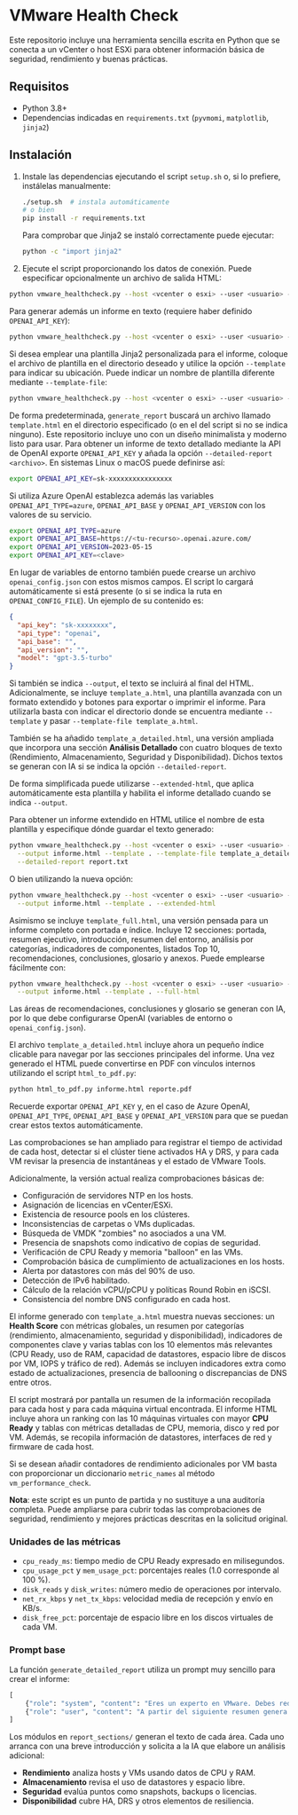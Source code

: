 # VMware Health Check

Este repositorio incluye una herramienta sencilla escrita en Python que se conecta a un vCenter o host ESXi para obtener información básica de seguridad, rendimiento y buenas prácticas.

## Requisitos

- Python 3.8+
- Dependencias indicadas en `requirements.txt` (`pyvmomi`, `matplotlib`, `jinja2`)

## Instalación

1. Instale las dependencias ejecutando el script `setup.sh` o, si lo prefiere,
   instálelas manualmente:
   ```bash
   ./setup.sh  # instala automáticamente
   # o bien
   pip install -r requirements.txt
   ```
   Para comprobar que Jinja2 se instaló correctamente puede ejecutar:
   ```bash
   python -c "import jinja2"
   ```

2. Ejecute el script proporcionando los datos de conexión. Puede especificar opcionalmente un archivo de salida HTML:
```bash
python vmware_healthcheck.py --host <vcenter o esxi> --user <usuario> --password <contraseña> --output reporte.html
```

Para generar además un informe en texto (requiere haber definido `OPENAI_API_KEY`):
```bash
python vmware_healthcheck.py --host <vcenter o esxi> --user <usuario> --password <contraseña> --detailed-report informe.txt
```

   Si desea emplear una plantilla Jinja2 personalizada para el informe, coloque
   el archivo de plantilla en el directorio deseado y utilice la opción
   `--template` para indicar su ubicación. Puede indicar un nombre de plantilla
   diferente mediante `--template-file`:
   ```bash
python vmware_healthcheck.py --host <vcenter o esxi> --user <usuario> --password <contraseña> --output reporte.html --template /ruta/a/plantilla --template-file template_a.html
```
De forma predeterminada, `generate_report` buscará un archivo llamado `template.html` en el directorio especificado (o en el del script si no se indica ninguno). Este repositorio incluye uno con un diseño minimalista y
moderno listo para usar.
Para obtener un informe de texto detallado mediante la API de OpenAI exporte `OPENAI_API_KEY` y añada la opción `--detailed-report <archivo>`.
En sistemas Linux o macOS puede definirse así:
```bash
export OPENAI_API_KEY=sk-xxxxxxxxxxxxxxxx
```
Si utiliza Azure OpenAI establezca además las variables `OPENAI_API_TYPE=azure`, `OPENAI_API_BASE` y `OPENAI_API_VERSION` con los valores de su servicio.
```bash
export OPENAI_API_TYPE=azure
export OPENAI_API_BASE=https://<tu-recurso>.openai.azure.com/
export OPENAI_API_VERSION=2023-05-15
export OPENAI_API_KEY=<clave>
```
En lugar de variables de entorno también puede crearse un archivo
`openai_config.json` con estos mismos campos. El script lo cargará
automáticamente si está presente (o si se indica la ruta en
`OPENAI_CONFIG_FILE`). Un ejemplo de su contenido es:
```json
{
  "api_key": "sk-xxxxxxxx",
  "api_type": "openai",
  "api_base": "",
  "api_version": "",
  "model": "gpt-3.5-turbo"
}
```
Si también se indica `--output`, el texto se incluirá al final del HTML.
Adicionalmente, se incluye `template_a.html`, una plantilla avanzada con un formato extendido y botones para exportar o imprimir el informe. Para utilizarla basta con indicar el directorio donde se encuentra mediante `--template` y pasar `--template-file template_a.html`.

También se ha añadido `template_a_detailed.html`, una versión ampliada que incorpora una sección **Análisis Detallado** con cuatro bloques de texto (Rendimiento, Almacenamiento, Seguridad y Disponibilidad). Dichos textos se generan con IA si se indica la opción `--detailed-report`.

De forma simplificada puede utilizarse `--extended-html`, que aplica automáticamente esta plantilla y habilita el informe detallado cuando se indica `--output`.

Para obtener un informe extendido en HTML utilice el nombre de esta plantilla y especifique dónde guardar el texto generado:

```bash
python vmware_healthcheck.py --host <vcenter o esxi> --user <usuario> --password <contraseña> \
  --output informe.html --template . --template-file template_a_detailed.html \
  --detailed-report report.txt
```
O bien utilizando la nueva opción:
```bash
python vmware_healthcheck.py --host <vcenter o esxi> --user <usuario> --password <contraseña> \
  --output informe.html --template . --extended-html
```

Asimismo se incluye `template_full.html`, una versión pensada para un informe completo con portada e índice.
Incluye 12 secciones: portada, resumen ejecutivo, introducción, resumen del entorno, análisis por categorías, indicadores de componentes, listados Top&nbsp;10, recomendaciones, conclusiones, glosario y anexos.
Puede emplearse fácilmente con:
```bash
python vmware_healthcheck.py --host <vcenter o esxi> --user <usuario> --password <contraseña> \
  --output informe.html --template . --full-html
```
Las áreas de recomendaciones, conclusiones y glosario se generan con IA, por lo que debe configurarse OpenAI (variables de entorno o `openai_config.json`).

El archivo `template_a_detailed.html` incluye ahora un pequeño índice clicable
para navegar por las secciones principales del informe. Una vez generado el
HTML puede convertirse en PDF con vínculos internos utilizando el script
`html_to_pdf.py`:

```bash
python html_to_pdf.py informe.html reporte.pdf
```

Recuerde exportar `OPENAI_API_KEY` y, en el caso de Azure OpenAI, `OPENAI_API_TYPE`, `OPENAI_API_BASE` y `OPENAI_API_VERSION` para que se puedan crear estos textos automáticamente.

Las comprobaciones se han ampliado para registrar el tiempo de actividad de cada host, detectar si el clúster tiene activados HA y DRS, y para cada VM revisar la presencia de instantáneas y el estado de VMware Tools.

Adicionalmente, la versión actual realiza comprobaciones básicas de:

- Configuración de servidores NTP en los hosts.
- Asignación de licencias en vCenter/ESXi.
- Existencia de resource pools en los clústeres.
- Inconsistencias de carpetas o VMs duplicadas.
- Búsqueda de VMDK "zombies" no asociados a una VM.
- Presencia de snapshots como indicativo de copias de seguridad.
- Verificación de CPU Ready y memoria "balloon" en las VMs.
- Comprobación básica de cumplimiento de actualizaciones en los hosts.
- Alerta por datastores con más del 90% de uso.
- Detección de IPv6 habilitado.
- Cálculo de la relación vCPU/pCPU y políticas Round Robin en iSCSI.
- Consistencia del nombre DNS configurado en cada host.

El informe generado con `template_a.html` muestra nuevas secciones: un **Health Score** con métricas globales, un resumen por categorías (rendimiento, almacenamiento, seguridad y disponibilidad), indicadores de componentes clave y varias tablas con los 10 elementos más relevantes (CPU Ready, uso de RAM, capacidad de datastores, espacio libre de discos por VM, IOPS y tráfico de red).
Además se incluyen indicadores extra como estado de actualizaciones, presencia de ballooning o discrepancias de DNS entre otros.


El script mostrará por pantalla un resumen de la información recopilada para cada host y para cada máquina virtual encontrada.
El informe HTML incluye ahora un ranking con las 10 máquinas virtuales con mayor **CPU Ready** y tablas con métricas detalladas de CPU, memoria, disco y red por VM. Además, se recopila información de datastores, interfaces de red y firmware de cada host.

Si se desean añadir contadores de rendimiento adicionales por VM basta con proporcionar un diccionario `metric_names` al método `vm_performance_check`.

**Nota**: este script es un punto de partida y no sustituye a una auditoría completa. Puede ampliarse para cubrir todas las comprobaciones de seguridad, rendimiento y mejores prácticas descritas en la solicitud original.

### Unidades de las métricas

- `cpu_ready_ms`: tiempo medio de CPU Ready expresado en milisegundos.
- `cpu_usage_pct` y `mem_usage_pct`: porcentajes reales (1.0 corresponde al 100 %).
- `disk_reads` y `disk_writes`: número medio de operaciones por intervalo.
- `net_rx_kbps` y `net_tx_kbps`: velocidad media de recepción y envío en KB/s.
- `disk_free_pct`: porcentaje de espacio libre en los discos virtuales de cada VM.

### Prompt base

La función `generate_detailed_report` utiliza un prompt muy sencillo para crear el informe:
```python
[
    {"role": "system", "content": "Eres un experto en VMware. Debes redactar un informe profesional."},
    {"role": "user", "content": "A partir del siguiente resumen genera un informe completo:\n<resumen>"}
]
```

Los módulos en `report_sections/` generan el texto de cada área. Cada uno arranca con una breve introducción y solicita a la IA que elabore un análisis adicional:

- **Rendimiento** analiza hosts y VMs usando datos de CPU y RAM.
- **Almacenamiento** revisa el uso de datastores y espacio libre.
- **Seguridad** evalúa puntos como snapshots, backups o licencias.
- **Disponibilidad** cubre HA, DRS y otros elementos de resiliencia.

